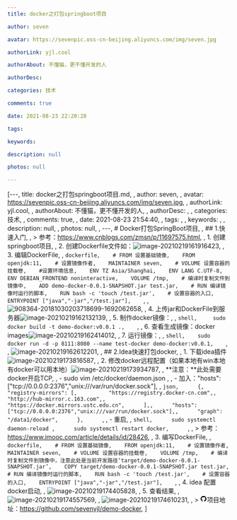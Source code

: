 ```yaml
---
title: docker之打包springboot项目

author: seven

avatar: https://sevenpic.oss-cn-beijing.aliyuncs.com/img/seven.jpg

authorLink: yjl.cool

authorAbout: 不懂猫，更不懂开发的人

authorDesc: 

categories: 技术

comments: true

date: 2021-08-23 22:20:28

tags: 

keywords: 

description: null

photos: null

---
```

[---, title: docker之打包springboot项目.md, , author: seven, , avatar: https://sevenpic.oss-cn-beijing.aliyuncs.com/img/seven.jpg, , authorLink: yjl.cool, , authorAbout: 不懂猫，更不懂开发的人, , authorDesc: , , categories: 技术, , comments: true, , date: 2021-08-23 21:54:40, , tags: , , keywords: , , description: null, , photos: null, , ---, # Docker打包SpringBoot项目, , ## 1.快速入门, , > 参考：https://www.cnblogs.com/zmsn/p/11697575.html, , 1. 创建springboot项目, , 2. 创建Dockerfile文件如：![image-20210219161916423](https://sevenpic.oss-cn-beijing.aliyuncs.com/img/image-20210219161916423.png), , 3. 编辑DockerFile, ,    ```dockerfile,    # FROM 设置基础镜像,    FROM openjdk:11,    # 设置镜像作者,    MAINTAINER seven,    # VOLUME 设置容器的挂载卷,    #设置环境信息,    ENV TZ Asia/Shanghai,    ENV LANG C.UTF-8,    ENV DEBIAN_FRONTEND noninteractive,    VOLUME /tmp,    # 编译时复制文件到镜像中,    ADD demo-docker-0.0.1-SNAPSHOT.jar test.jar,    # RUN 编译镜像时运行的脚本,    RUN bash -c 'touch /test.jar',    # 设置容器的入口,    ENTRYPOINT ["java","-jar","/test.jar"],    ```, ,    ![908364-20181030203718699-1692062658](https://sevenpic.oss-cn-beijing.aliyuncs.com/img/908364-20181030203718699-1692062658.png), , 4. 上传jar和DockerFile到服务器![image-20210219162132139](https://sevenpic.oss-cn-beijing.aliyuncs.com/img/image-20210219162132139.png), , 5. 制作docker镜像：, ,    ```shell,     sudo docker build -t demo-docker:v0.0.1 .,    ```, , 6. 查看生成镜像：docker images![image-20210219162414012](https://sevenpic.oss-cn-beijing.aliyuncs.com/img/image-20210219162414012.png), , 7. 运行镜像：, ,    ```shell,    sudo docker run -d -p 8111:8080 --name test-docker demo-docker:v0.0.1,    ```, ,    ![image-20210219162612201](https://sevenpic.oss-cn-beijing.aliyuncs.com/img/image-20210219162612201.png), , ## 2.Idea快速打包docker, , 1. 下载idea插件![image-20210219173816587](https://sevenpic.oss-cn-beijing.aliyuncs.com/img/image-20210219173816587.png), , 2. 修改docker远程配置（如果本地有win本地有docker可以用本地）![image-20210219173934787](https://sevenpic.oss-cn-beijing.aliyuncs.com/img/image-20210219173934787.png), ,    **注意：**此处需要docker开启TCP, ,    - sudo vim /etc/docker/daemon.json , ,    - 加入："hosts": ["tcp://0.0.0.0:2376","unix:///var/run/docker.sock"], ,      ```json,      {,      "registry-mirrors": [,          "https://registry.docker-cn.com",,          "http://hub-mirror.c.163.com",,          "https://docker.mirrors.ustc.edu.cn",      ],,      "hosts": ["tcp://0.0.0.0:2376","unix:///var/run/docker.sock"],,      "graph": "/data1/docker",      },      ```, ,    - 重启, ,      ```shell,      sudo systemctl daemon-reload ,      sudo systemctl restart docker,      ```, ,    > 参考：https://www.imooc.com/article/details/id/28426, , 3. 编写DockerFile, ,    ```dockerfile,    # FROM 设置基础镜像,    FROM openjdk:11,    # 设置镜像作者,    MAINTAINER seven,    # VOLUME 设置容器的挂载卷,    VOLUME /tmp,    # 编译时复制文件到镜像中，注意此处是当前开发路径‘target/demo-docker-0.0.1-SNAPSHOT.jar’,    COPY target/demo-docker-0.0.1-SNAPSHOT.jar test.jar,    # RUN 编译镜像时运行的脚本,    RUN bash -c 'touch /test.jar',    # 设置容器的入口,    ENTRYPOINT ["java","-jar","/test.jar"],    ```, , 4. idea 配置docker启动, ,    ![image-20210219174405828](https://sevenpic.oss-cn-beijing.aliyuncs.com/img/image-20210219174405828.png), , 5. 查看结果, ,    ![image-20210219174557569](https://sevenpic.oss-cn-beijing.aliyuncs.com/img/image-20210219174557569.png), , ![image-20210219174610231](https://sevenpic.oss-cn-beijing.aliyuncs.com/img/image-20210219174610231.png), , > <svg t="1613728477345" class="icon" viewBox="0 0 1024 1024" version="1.1" xmlns="http://www.w3.org/2000/svg" p-id="2267" width="15" height="15"><path d="M64.6 512c0 195.6 125.4 361.9 300.1 422.9 23.5 5.9 19.9-10.8 19.9-22.2v-77.6c-135.8 15.9-141.3-74-150.5-89-18.5-31.5-61.9-39.5-49-54.5 31-15.9 62.5 4 98.9 58 26.4 39.1 77.9 32.5 104.1 26 5.7-23.5 17.9-44.5 34.7-60.9-140.7-25.2-199.4-111.1-199.4-213.3 0-49.5 16.4-95.1 48.4-131.8-20.4-60.6 1.9-112.4 4.9-120.1 58.2-5.2 118.5 41.6 123.3 45.3 33.1-8.9 70.8-13.7 112.9-13.7 42.4 0 80.3 4.9 113.5 13.9 11.3-8.6 67.3-48.8 121.4-43.9 2.9 7.7 24.7 58.3 5.5 118.1 32.5 36.8 49 82.8 49 132.4 0 102.3-59 188.3-200.2 213.2 23.5 23.3 38.1 55.5 38.1 91.1v112.7c0.8 9 0 17.9 15.1 17.9C832.7 877 960.4 709.4 960.4 512.1c0-247.5-200.6-447.9-447.9-447.9C265 64.1 64.6 264.5 64.6 512z" fill="" p-id="2268"></path></svg>项目地址：https://github.com/sevenyjl/demo-docker, ]